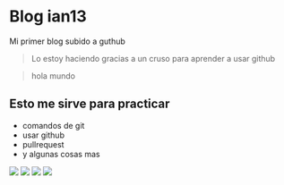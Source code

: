# Blog ian13
Mi primer blog subido a guthub 
>Lo estoy haciendo gracias a un cruso para aprender a usar github 

>hola mundo 

## Esto me sirve para practicar 
* comandos de git
* usar github
* pullrequest 
* y algunas cosas mas 

![](https://www.qualityartworks.com.ar/wp-content/uploads/re/re0391/0391re_negro_estampa.jpg)
![](https://img.shields.io/github/release/pandao/editor.md.svg) ![](https://img.shields.io/github/issues/pandao/editor.md.svg) ![](https://img.shields.io/bower/v/editor.md.svg)
